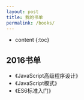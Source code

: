 ```yaml
---
layout: post
title: 我的书单
permalink: /books/
---
```


* content
{:toc}


2016书单
-----------------------------------------------------------------

+ 《JavaScript高级程序设计》
+ 《JavaScript模式》
+ 《ES6标准入门》
